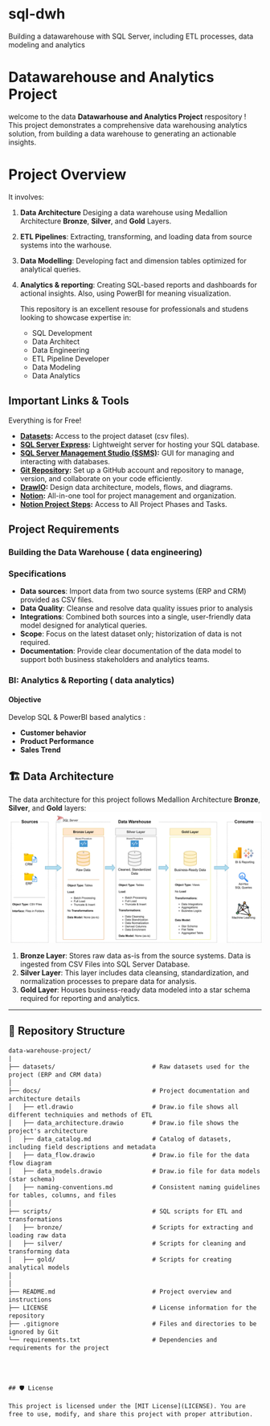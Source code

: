 # sql-dwh
Building a datawarehouse with SQL Server, including ETL processes, data modeling and analytics

# Datawarehouse and Analytics Project
welcome to the data **Datawarhouse and Analytics Project** respository !
This project demonstrates a comprehensive data warehousing analytics solution, from building a data warehouse to generating an actionable insights.

# Project Overview

It involves:
1. **Data Architecture** Desiging a data warehouse using Medallion Architecture **Bronze**, **Silver**, and **Gold** Layers.
2. **ETL Pipelines**:  Extracting, transforming, and loading data from source systems into the warhouse.
3. **Data Modelling**: Developing fact and dimension tables optimized for analytical queries.
4. **Analytics & reporting**: Creating SQL-based reports and dashboards for actional insights. Also, using PowerBI for meaning visualization.

   This repository is an excellent resouse for professionals and studens looking to showcase expertise in:
   - SQL Development
   - Data Architect
   - Data Engineering
   - ETL Pipeline Developer
   - Data Modeling
   - Data Analytics
  
## Important Links & Tools
Everything is for Free!
- **[Datasets](datasets/):** Access to the project dataset (csv files).
- **[SQL Server Express](https://www.microsoft.com/en-us/sql-server/sql-server-downloads):** Lightweight server for hosting your SQL database.
- **[SQL Server Management Studio (SSMS)](https://learn.microsoft.com/en-us/sql/ssms/download-sql-server-management-studio-ssms?view=sql-server-ver16):** GUI for managing and interacting with databases.
- **[Git Repository](https://github.com/):** Set up a GitHub account and repository to manage, version, and collaborate on your code efficiently.
- **[DrawIO](https://www.drawio.com/):** Design data architecture, models, flows, and diagrams.
- **[Notion](https://www.notion.com/):** All-in-one tool for project management and organization.
- **[Notion Project Steps](https://thankful-pangolin-2ca.notion.site/SQL-Data-Warehouse-Project-16ed041640ef80489667cfe2f380b269?pvs=4):** Access to All Project Phases and Tasks.

## Project Requirements
### Building the Data Warehouse ( data engineering)

### Specifications
- **Data sources**: Import data from two source systems (ERP and CRM) provided as CSV files.
- **Data Quality**: Cleanse and resolve data quality issues prior to analysis
- **Integrations**: Combined both sources into a single, user-friendly data model designed for analytical queries.
- **Scope**: Focus on the latest dataset only; historization of data is not required.
- **Documentation**: Provide clear documentation of the data model to support both business stakeholders and analytics teams.

### BI: Analytics & Reporting ( data analytics)
#### Objective
Develop SQL & PowerBI based analytics :
- **Customer behavior**
- **Product Performance**
- **Sales Trend**

## 🏗️ Data Architecture

The data architecture for this project follows Medallion Architecture **Bronze**, **Silver**, and **Gold** layers:
![Data Architecture](docs/data_architecture.png)

1. **Bronze Layer**: Stores raw data as-is from the source systems. Data is ingested from CSV Files into SQL Server Database.
2. **Silver Layer**: This layer includes data cleansing, standardization, and normalization processes to prepare data for analysis.
3. **Gold Layer**: Houses business-ready data modeled into a star schema required for reporting and analytics.

---


## 📂 Repository Structure
```
data-warehouse-project/
|                                       
├── datasets/                           # Raw datasets used for the project (ERP and CRM data)
│
├── docs/                               # Project documentation and architecture details
│   ├── etl.drawio                      # Draw.io file shows all different techniquies and methods of ETL
│   ├── data_architecture.drawio        # Draw.io file shows the project's architecture
│   ├── data_catalog.md                 # Catalog of datasets, including field descriptions and metadata
│   ├── data_flow.drawio                # Draw.io file for the data flow diagram
│   ├── data_models.drawio              # Draw.io file for data models (star schema)
│   ├── naming-conventions.md           # Consistent naming guidelines for tables, columns, and files
│
├── scripts/                            # SQL scripts for ETL and transformations
│   ├── bronze/                         # Scripts for extracting and loading raw data
│   ├── silver/                         # Scripts for cleaning and transforming data
│   ├── gold/                           # Scripts for creating analytical models
│
│
├── README.md                           # Project overview and instructions
├── LICENSE                             # License information for the repository
├── .gitignore                          # Files and directories to be ignored by Git
└── requirements.txt                    # Dependencies and requirements for the project




## 🛡️ License

This project is licensed under the [MIT License](LICENSE). You are free to use, modify, and share this project with proper attribution.

``` 
